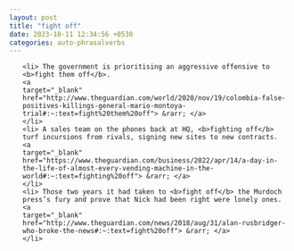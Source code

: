 ```yaml
---
layout: post
title: "fight off"
date: 2023-10-11 12:34:56 +0530
categories: auto-phrasalverbs
---
```

<ol>

    <li> The government is prioritising an aggressive offensive to <b>fight them off</b>.
    <a 
    target="_blank" 
    href="http://www.theguardian.com/world/2020/nov/19/colombia-false-positives-killings-general-mario-montoya-trial#:~:text=fight%20them%20off"> &rarr; </a>
    </li>
    <li> A sales team on the phones back at HQ, <b>fighting off</b> turf incursions from rivals, signing new sites to new contracts.
    <a 
    target="_blank" 
    href="https://www.theguardian.com/business/2022/apr/14/a-day-in-the-life-of-almost-every-vending-machine-in-the-world#:~:text=fighting%20off"> &rarr; </a>
    </li>
    <li> Those two years it had taken to <b>fight off</b> the Murdoch press’s fury and prove that Nick had been right were lonely ones.
    <a 
    target="_blank" 
    href="http://www.theguardian.com/news/2018/aug/31/alan-rusbridger-who-broke-the-news#:~:text=fight%20off"> &rarr; </a>
    </li>